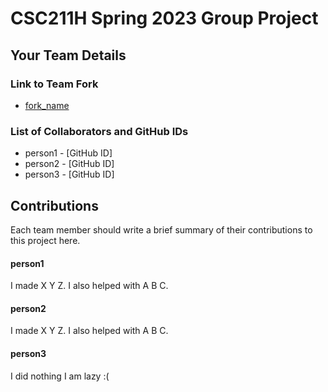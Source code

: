 # CSC211H Spring 2023 Group Project


## Your Team Details
### Link to Team Fork
* [fork_name](url)
### List of Collaborators and GitHub IDs
* person1 - [GitHub ID]
* person2 - [GitHub ID]
* person3 - [GitHub ID]


## Contributions
Each team member should write a brief summary of their contributions to this project here.


#### person1
I made X Y Z. I also helped with A B C.
#### person2
I made X Y Z. I also helped with A B C.
#### person3
I did nothing I am lazy :(